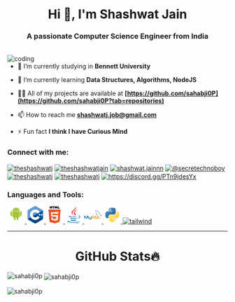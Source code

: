 <h1 align="center">Hi 👋, I'm Shashwat Jain</h1>
<h3 align="center">A passionate Computer Science Engineer from India</h3><br>
<!-- <img width="300" alt="coding" align="right" src="https://media.tenor.com/GfSX-u7VGM4AAAAC/coding.gif"> -->

<img width="550" alt="coding" align="right" src="https://repository-images.githubusercontent.com/462900780/0a10af70-6cbf-46df-9071-0ff586a3b1d6">

- 🔭 I’m currently studying in **Bennett University**

- 🌱 I’m currently learning **Data Structures, Algorithms, NodeJS**

- 👨‍💻 All of my projects are available at **[https://github.com/sahabji0P](https://github.com/sahabji0P?tab=repositories)**

- 📫 How to reach me **shashwatj.job@gmail.com**

- ⚡ Fun fact **I think I have Curious Mind**


<h3 align="left">Connect with me:</h3>
<p align="left">
<a href="https://twitter.com/theshashwatj" target="blank"><img align="center" src="https://raw.githubusercontent.com/rahuldkjain/github-profile-readme-generator/master/src/images/icons/Social/twitter.svg" alt="theshashwatj" height="30" width="40" /></a>
<a href="https://linkedin.com/in/theshashwatjain" target="blank"><img align="center" src="https://raw.githubusercontent.com/rahuldkjain/github-profile-readme-generator/master/src/images/icons/Social/linked-in-alt.svg" alt="theshashwatjain" height="30" width="40" /></a>
<a href="https://instagram.com/shashwat.jainnn" target="blank"><img align="center" src="https://raw.githubusercontent.com/rahuldkjain/github-profile-readme-generator/master/src/images/icons/Social/instagram.svg" alt="shashwat.jainnn" height="30" width="40" /></a>
<a href="https://www.youtube.com/c/@secretechnoboy" target="blank"><img align="center" src="https://raw.githubusercontent.com/rahuldkjain/github-profile-readme-generator/master/src/images/icons/Social/youtube.svg" alt="@secretechnoboy" height="30" width="40" /></a>
<a href="https://www.hackerrank.com/theshashwatj" target="blank"><img align="center" src="https://raw.githubusercontent.com/rahuldkjain/github-profile-readme-generator/master/src/images/icons/Social/hackerrank.svg" alt="theshashwatj" height="30" width="40" /></a>
<a href="https://www.leetcode.com/theshashwatj" target="blank"><img align="center" src="https://raw.githubusercontent.com/rahuldkjain/github-profile-readme-generator/master/src/images/icons/Social/leet-code.svg" alt="theshashwatj" height="30" width="40" /></a>
<a href="https://discord.gg/https://discord.gg/PTn9jdesYx" target="blank"><img align="center" src="https://raw.githubusercontent.com/rahuldkjain/github-profile-readme-generator/master/src/images/icons/Social/discord.svg" alt="https://discord.gg/PTn9jdesYx" height="30" width="40" /></a>
</p>


<h3 align="left">Languages and Tools:</h3>
<p align="left"> <a href="https://developer.android.com" target="_blank" rel="noreferrer"> <img src="https://raw.githubusercontent.com/devicons/devicon/master/icons/android/android-original-wordmark.svg" alt="android" width="40" height="40"/> </a> <a href="https://www.w3schools.com/cpp/" target="_blank" rel="noreferrer"> <img src="https://raw.githubusercontent.com/devicons/devicon/master/icons/cplusplus/cplusplus-original.svg" alt="cplusplus" width="40" height="40"/> </a> <a href="https://www.w3.org/html/" target="_blank" rel="noreferrer"> <img src="https://raw.githubusercontent.com/devicons/devicon/master/icons/html5/html5-original-wordmark.svg" alt="html5" width="40" height="40"/> </a> <a href="https://www.java.com" target="_blank" rel="noreferrer"> <img src="https://raw.githubusercontent.com/devicons/devicon/master/icons/java/java-original.svg" alt="java" width="40" height="40"/> </a> <a href="https://www.mysql.com/" target="_blank" rel="noreferrer"> <img src="https://raw.githubusercontent.com/devicons/devicon/master/icons/mysql/mysql-original-wordmark.svg" alt="mysql" width="40" height="40"/> </a> <a href="https://www.python.org" target="_blank" rel="noreferrer"> <img src="https://raw.githubusercontent.com/devicons/devicon/master/icons/python/python-original.svg" alt="python" width="40" height="40"/> </a> <a href="https://tailwindcss.com/" target="_blank" rel="noreferrer"> <img src="https://www.vectorlogo.zone/logos/tailwindcss/tailwindcss-icon.svg" alt="tailwind" width="40" height="40"/> </a> </p>
<hr>

<h1 align="center"> GitHub Stats🔥</h1>
<p><img align="left" src="https://github-readme-stats.vercel.app/api/top-langs?username=sahabji0p&show_icons=true&theme=dark&locale=en&layout=compact" alt="sahabji0p" /></p>

<p>&nbsp;<img align="center" src="https://github-readme-stats.vercel.app/api?username=sahabji0p&show_icons=true&theme=dark&locale=en" alt="sahabji0p" /></p>

<p><img align="center" src="https://github-readme-streak-stats.herokuapp.com/?user=sahabji0p&theme=dark" alt="sahabji0p" /></p>
